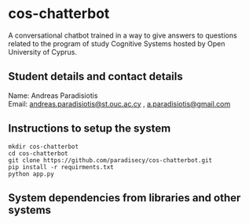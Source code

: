 # cos-chatterbot
A conversational chatbot trained in a way to give answers to questions related to the program of study Cognitive Systems hosted by Open University of Cyprus.
## Student details and contact details
Name: Andreas Paradisiotis</br>
Email: andreas.paradisiotis@st.ouc.ac.cy , a.paradisiotis@gmail.com</br>
## Instructions to setup the system
```
mkdir cos-chatterbot
cd cos-chatterbot
git clone https://github.com/paradisecy/cos-chatterbot.git
pip install -r requirments.txt
python app.py
```
## System dependencies from libraries and other systems
